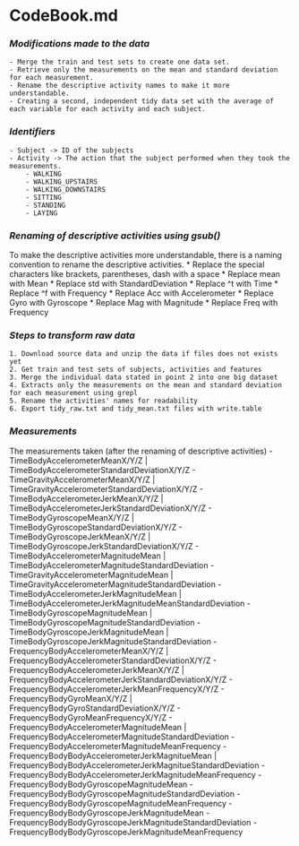 # CodeBook.md

### _Modifications made to the data_
	- Merge the train and test sets to create one data set.
	- Retrieve only the measurements on the mean and standard deviation for each measurement.
	- Rename the descriptive activity names to make it more understandable.
	- Creating a second, independent tidy data set with the average of each variable for each activity and each subject.

### _Identifiers_
	- Subject -> ID of the subjects
	- Activity -> The action that the subject performed when they took the measurements.
		- WALKING
		- WALKING_UPSTAIRS
		- WALKING_DOWNSTAIRS
		- SITTING
		- STANDING
		- LAYING
		
### _Renaming of descriptive activities using gsub()_
To make the descriptive activities more understandable, there is a naming convention to rename the descriptive activities.
	* Replace the special characters like brackets, parentheses, dash with a space
	* Replace mean with Mean
	* Replace std with StandardDeviation
	* Replace ^t with Time
	* Replace ^f with Frequency
	* Replace Acc with Accelerometer
	* Replace Gyro with Gyroscope
	* Replace Mag with Magnitude
	* Replace Freq with Frequency
	
### _Steps to transform raw data_
	1. Download source data and unzip the data if files does not exists yet
	2. Get train and test sets of subjects, activities and features
	3. Merge the individual data stated in point 2 into one big dataset
	4. Extracts only the measurements on the mean and standard deviation for each measurement using grepl
	5. Rename the activities' names for readability
	6. Export tidy_raw.txt and tidy_mean.txt files with write.table
	
### _Measurements_
The measurements taken (after the renaming of descriptive activities) 
	- TimeBodyAccelerometerMeanX/Y/Z | TimeBodyAccelerometerStandardDeviationX/Y/Z
	- TimeGravityAccelerometerMeanX/Y/Z | TimeGravityAccelerometerStandardDeviationX/Y/Z
	- TimeBodyAccelerometerJerkMeanX/Y/Z | TimeBodyAccelerometerJerkStandardDeviationX/Y/Z
    - TimeBodyGyroscopeMeanX/Y/Z | TimeBodyGyroscopeStandardDeviationX/Y/Z
	- TimeBodyGyroscopeJerkMeanX/Y/Z | TimeBodyGyroscopeJerkStandardDeviationX/Y/Z
	- TimeBodyAccelerometerMagnitudeMean | TimeBodyAccelerometerMagnitudeStandardDeviation
	- TimeGravityAccelerometerMagnitudeMean | TimeGravityAccelerometerMagnitudeStandardDeviation
	- TimeBodyAccelerometerJerkMagnitudeMean | TimeBodyAccelerometerJerkMagnitudeMeanStandardDeviation
	- TimeBodyGyroscopeMagnitudeMean | TimeBodyGyroscopeMagnitudeStandardDeviation
	- TimeBodyGyroscopeJerkMagnitudeMean | TimeBodyGyroscopeJerkMagnitudeStandardDeviation
	- FrequencyBodyAccelerometerMeanX/Y/Z | FrequencyBodyAccelerometerStandardDeviationX/Y/Z
    - FrequencyBodyAccelerometerJerkMeanX/Y/Z | FrequencyBodyAccelerometerJerkStandardDeviationX/Y/Z
	- FrequencyBodyAccelerometerJerkMeanFrequencyX/Y/Z
	- FrequencyBodyGyroMeanX/Y/Z | FrequencyBodyGyroStandardDeviationX/Y/Z
	- FrequencyBodyGyroMeanFrequencyX/Y/Z
    - FrequencyBodyAccelerometerMagnitudeMean | FrequencyBodyAccelerometerMagnitudeStandardDeviation
	- FrequencyBodyAccelerometerMagnitudeMeanFrequency
	- FrequencyBodyBodyAccelerometerJerkMagnitueMean | FrequencyBodyBodyAccelerometerJerkMagnitueStandardDeviation
	- FrequencyBodyBodyAccelerometerJerkMagnitudeMeanFrequency
    - FrequencyBodyBodyGyroscopeMagnitudeMean
    - FrequencyBodyBodyGyroscopeMagnitudeStandardDeviation
	- FrequencyBodyBodyGyroscopeMagnitudeMeanFrequency
	- FrequencyBodyBodyGyroscopeJerkMagnitudeMean
	- FrequencyBodyBodyGyroscopeJerkMagnitudeStandardDeviation
	- FrequencyBodyBodyGyroscopeJerkMagnitudeMeanFrequency

